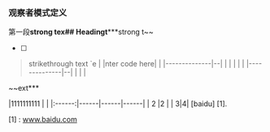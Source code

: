 
### 观察者模式定义
第一段**strong tex## Headingt*****strong t~~

 - [ ] 

> strikethrough text
> `e
|
|nter code here|  |
|--------------|--|
|              |  |
|  |
|--------------|--|
|              |  |


~~ext***

|1111111111         |  |
|:------:|------|------|------|
| 2    |2 |
| 3|4|
[baidu] [1].

[1] : www.baidu.com
<!--stackedit_data:
eyJoaXN0b3J5IjpbODk0NzE3MzgwLDE3OTE5NDAxMjhdfQ==
-->